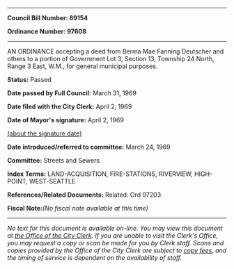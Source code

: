 

********

**Council Bill Number: 89154**
   
**Ordinance Number: 97608**
********

 AN ORDINANCE accepting a deed from Berma Mae Fanning Deutscher and others to a portion of Government Lot 3, Section 13, Township 24 North, Range 3 East, W.M., for general municipal purposes.

**Status:** Passed
   
**Date passed by Full Council:** March 31, 1969
   
**Date filed with the City Clerk:** April 2, 1969
   
**Date of Mayor's signature:** April 2, 1969
   
[(about the signature date)](/~public/approvaldate.htm)
   
   
   
**Date introduced/referred to committee:** March 24, 1969
   
**Committee:** Streets and Sewers
   
   
**Index Terms:** LAND-ACQUISITION, FIRE-STATIONS, RIVERVIEW, HIGH-POINT, WEST-SEATTLE

**References/Related Documents:** Related: Ord 97203

**Fiscal Note:**_(No fiscal note available at this time)_
********

_No text for this document is available on-line. You may view this document at [the Office of the City Clerk](http://www.seattle.gov/leg/clerk/contactUs.htm). If you are unable to visit the Clerk's Office, you may request a copy or scan be made for you by Clerk staff. Scans and copies provided by the Office of the City Clerk are subject to [copy fees](http://clerk.seattle.gov/~public/clerkfees.htm), and the timing of service is dependent on the availability of staff._

